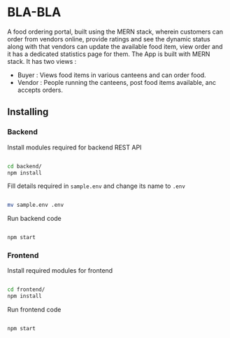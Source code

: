 # BLA-BLA
A food ordering portal, built using the MERN stack, wherein customers can order from vendors online, provide ratings and see the dynamic status along with that vendors can update the available food item, view order and it has a dedicated statistics page for them.
 The App is built with MERN stack. It has two views :

- Buyer : Views food items in various canteens and can order food.
- Vendor : People running the canteens, post food items available, anc accepts orders.



## Installing

### Backend

Install modules required for backend REST API

```bash

cd backend/
npm install

```

Fill details required in `sample.env` and change its name to `.env`

```bash

mv sample.env .env

```

Run backend code

```bash

npm start

```

### Frontend

Install required modules for frontend

```bash

cd frontend/
npm install

```

Run frontend code

```bash

npm start

```
